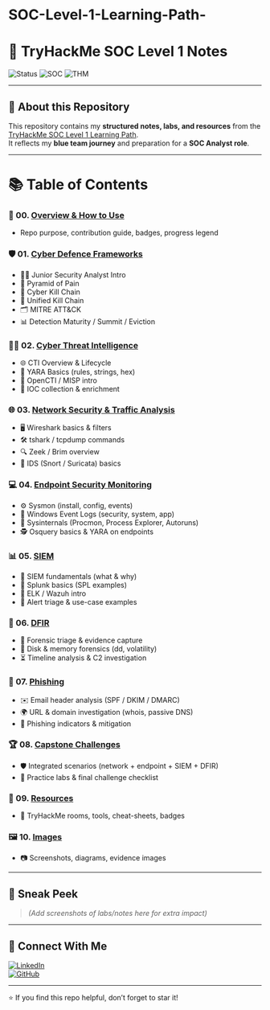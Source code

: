 # SOC-Level-1-Learning-Path-
# 🚀 TryHackMe SOC Level 1 Notes

![Status](https://img.shields.io/badge/Status-In_Progress-yellow?style=for-the-badge&logo=github)
![SOC](https://img.shields.io/badge/Role-SOC_Analyst-blue?style=for-the-badge&logo=security)
![THM](https://img.shields.io/badge/TryHackMe-SOC_Level_1-red?style=for-the-badge&logo=tryhackme)

---

## 📌 About this Repository
This repository contains my **structured notes, labs, and resources** from the  
[TryHackMe SOC Level 1 Learning Path](https://tryhackme.com/path/outline/soclevel1).  
It reflects my **blue team journey** and preparation for a **SOC Analyst role**.  

---

# 📚 Table of Contents  

### 🚀 00. [Overview & How to Use](00-Overview.md)  
- Repo purpose, contribution guide, badges, progress legend  

### 🛡️ 01. [Cyber Defence Frameworks](01_Cyber_Defence_Frameworks/README.md)  
- 🧑‍💻 Junior Security Analyst Intro  
- 🔺 Pyramid of Pain  
- 🎯 Cyber Kill Chain  
- 🔗 Unified Kill Chain  
- 🗂️ MITRE ATT&CK  
- 📊 Detection Maturity / Summit / Eviction  

### 🕵️‍♂️ 02. [Cyber Threat Intelligence](02_Cyber_Threat_Intelligence/README.md)  
- 🌐 CTI Overview & Lifecycle  
- 🧩 YARA Basics (rules, strings, hex)  
- 📡 OpenCTI / MISP intro  
- 📝 IOC collection & enrichment  

### 🌐 03. [Network Security & Traffic Analysis](03_Network_Security_and_Traffic_Analysis/README.md)  
- 🖥️ Wireshark basics & filters  
- 🛠️ tshark / tcpdump commands  
- 🔍 Zeek / Brim overview  
- 🚨 IDS (Snort / Suricata) basics  

### 💻 04. [Endpoint Security Monitoring](04_Endpoint_Security_Monitoring/README.md)  
- ⚙️ Sysmon (install, config, events)  
- 📂 Windows Event Logs (security, system, app)  
- 🧰 Sysinternals (Procmon, Process Explorer, Autoruns)  
- 🕵️ Osquery basics & YARA on endpoints  

### 📊 05. [SIEM](05_SIEM/README.md)  
- 🧾 SIEM fundamentals (what & why)  
- 🔎 Splunk basics (SPL examples)  
- 🐍 ELK / Wazuh intro  
- 🚦 Alert triage & use-case examples  

### 🔬 06. [DFIR](06_DFIR/README.md)  
- 🧪 Forensic triage & evidence capture  
- 💾 Disk & memory forensics (dd, volatility)  
- ⏳ Timeline analysis & C2 investigation  

### 🎣 07. [Phishing](07_Phishing/README.md)  
- ✉️ Email header analysis (SPF / DKIM / DMARC)  
- 🌍 URL & domain investigation (whois, passive DNS)  
- 🚫 Phishing indicators & mitigation  

### 🏆 08. [Capstone Challenges](08_Capstone_Challenges/README.md)  
- 🛡️ Integrated scenarios (network + endpoint + SIEM + DFIR)  
- 🧩 Practice labs & final challenge checklist  

### 📌 09. [Resources](resources.md)  
- 🔗 TryHackMe rooms, tools, cheat-sheets, badges  

### 🖼️ 10. [Images](images/)  
- 📷 Screenshots, diagrams, evidence images
---

## 📸 Sneak Peek
> *(Add screenshots of labs/notes here for extra impact)*  

---

## 🤝 Connect With Me
[![LinkedIn](https://img.shields.io/badge/LinkedIn-Anzar_Ahmed-blue?style=for-the-badge&logo=linkedin)](https://www.linkedin.com/in/username)  
[![GitHub](https://img.shields.io/badge/GitHub-Portfolio-black?style=for-the-badge&logo=github)](https://github.com/username)  

---
⭐ If you find this repo helpful, don’t forget to star it!
